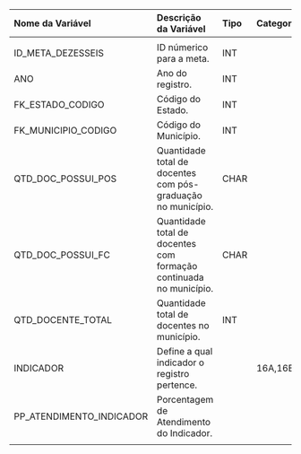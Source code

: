 | Nome da Variável         | Descrição da Variável                                               | Tipo   | Categoria   | Observação   |
|:-------------------------|:--------------------------------------------------------------------|:-------|:------------|:-------------|
|                          |                                                                     |        |             |              |
| ID_META_DEZESSEIS        | ID númerico para a meta.                                            | INT    |             |              |
| ANO                      | Ano do registro.                                                    | INT    |             |              |
| FK_ESTADO_CODIGO         | Código do Estado.                                                   | INT    |             |              |
| FK_MUNICIPIO_CODIGO      | Código do Município.                                                | INT    |             |              |
| QTD_DOC_POSSUI_POS       | Quantidade total de docentes com pós-graduação no município.        | CHAR   |             |              |
| QTD_DOC_POSSUI_FC        | Quantidade total de docentes com formação continuada  no município. | CHAR   |             |              |
| QTD_DOCENTE_TOTAL        | Quantidade total de docentes no município.                          | INT    |             |              |
| INDICADOR                | Define a qual indicador o registro pertence.                        |        | 16A,16B     |              |
| PP_ATENDIMENTO_INDICADOR | Porcentagem de Atendimento do Indicador.                            |        |             |              |
|                          |                                                                     |        |             |              |